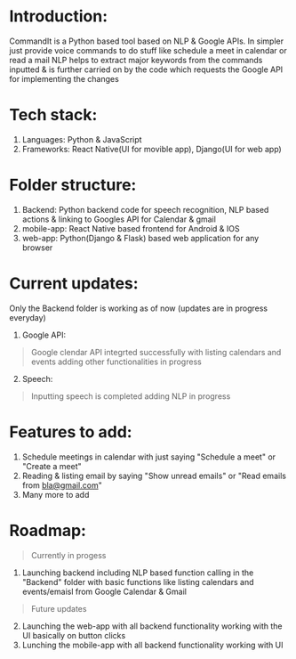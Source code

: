 # Introduction: 
CommandIt is a Python based tool based on NLP & Google APIs. In simpler just provide voice commands to do stuff like schedule a meet in calendar 
or read a mail 
NLP helps to extract major keywords from the commands inputted & is further carried on by the code which requests the Google API for 
implementing the changes 

# Tech stack:
1) Languages: Python & JavaScript
2) Frameworks: React Native(UI for movible app), Django(UI for web app)

# Folder structure:
1) Backend: Python backend code for speech recognition, NLP based actions & linking to Googles API for Calendar & gmail
2) mobile-app: React Native based frontend for Android & IOS
3) web-app: Python(Django & Flask) based web application for any browser

# Current updates:
Only the Backend folder is working as of now (updates are in progress everyday)
1) Google API:
> Google clendar API integrted successfully with listing calendars and events adding other functionalities in progress
2) Speech:
> Inputting speech is completed adding NLP in progress

# Features to add:
1) Schedule meetings in calendar with just saying "Schedule a meet" or "Create a meet"
2) Reading & listing email by saying "Show unread emails" or "Read emails from bla@gmail.com"
3) Many more to add

# Roadmap:
>Currently in progess
1) Launching backend including NLP based function calling in the "Backend" folder with basic functions like listing calendars and events/emaisl from Google Calendar & Gmail

>Future updates
2) Launching the web-app with all backend functionality working with the UI basically on button clicks
3) Lunching the mobile-app with all backend functionality working with UI
